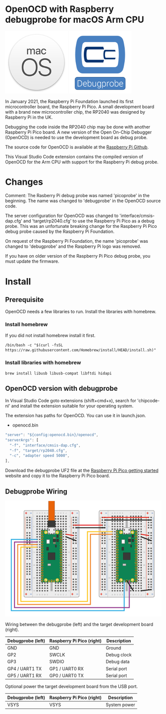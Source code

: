 # OpenOCD with Raspberry debugprobe for macOS Arm CPU 

<div>
<img src="https://raw.githubusercontent.com/chipcode-nl/debugprobe-mac-arm/master/images/macOS.png" alt="macOS" width="40%">
<img src="https://raw.githubusercontent.com/chipcode-nl/debugprobe-mac-arm/master/images/Raspberry_Debugprobe_512.png" alt="Raspberry Debugprobe" width="40%">
</div>

In January 2021, the Raspberry Pi Foundation launched its first microcontroller
board, the Raspberry Pi Pico. A small development board with a brand new 
microcontroller chip, the RP2040 was designed by Raspberry Pi in the UK. 

Debugging the code inside the RP2040 chip may be done with another Raspberry Pi 
Pico board. A new version of the Open On-Chip Debugger (OpenOCD) is needed to use 
the development board as debug probe. 

The source code for OpenOCD is available at the 
[Raspberry Pi Github](https://github.com/raspberrypi/openocd).

This Visual Studio Code extension contains the compiled version of OpenOCD for 
the Arm CPU with support for the Raspberry Pi debug probe.

# Changes
Comment: The Rasberry Pi debug probe was named 'picoprobe' in the beginning.
The name was changed to 'debugprobe' in the OpenOCD source code.

The server configuration for OpenOCD was changed to 'interface/cmsis-dap.cfg' and
'target/rp2040.cfg' to use the Raspberry Pi Pico as a debug probe. This was an unfortunate
breaking change for the Raspberry Pi Pico debug probe caused by the Raspberry Pi Foundation.

On request of the Raspberry Pi Foundation, the name 'picoprobe' was changed to 'debugprobe' and
the Raspberry Pi logo was removed.

If you have on older version of the Raspberry Pi Pico debug probe, you must update the firmware.

# Install

## Prerequisite
OpenOCD needs a few libraries to run. Install the libraries with homebrew.

### Install homebrew
If you did not install homebrew install it first. 
```console
/bin/bash -c "$(curl -fsSL https://raw.githubusercontent.com/Homebrew/install/HEAD/install.sh)"
```

### Install libraries with homebrew 
```console
brew install libusb libusb-compat libftdi hidapi
```

## OpenOCD version with debugprobe
In Visual Studio Code goto extensions (shift+cmd+x), search for 'chipcode-nl' and install the extension suitable for your operating system.

The extension has paths for OpenOCD. You can use it in launch.json.

- openocd.bin

```javascript
"server": "${config:openocd.bin}/openocd",
"serverArgs": [
  "-f", "interface/cmsis-dap.cfg",
  "-f", "target/rp2040.cfg",
  "-c", "adapter speed 5000",
],
```


Download the debugprobe UF2 file at the
[Raspberry Pi Pico getting started](https://www.raspberrypi.org/documentation/pico/getting-started/) website 
and copy it to the Raspberry Pi Pico board.

## Debugprobe Wiring
<img src="https://raw.githubusercontent.com/chipcode-nl/debugprobe-mac-arm/master/images/Raspberry_Debugprobe_wiring_512.png" alt="Raspberry Debugprobe wiring">

Wiring between the debugprobe (left) and the target development board (right).

| Debugprobe (left) | Raspberry Pi Pico (right) | Description  |
|-------------------|---------------------------|--------------|
| GND               | GND                       | Ground       |
| GP2               | SWCLK                     | Debug clock  |
| GP3               | SWDIO                     | Debug data   |
| GP4 / UART1 TX    | GP1 / UART0 RX            | Serial port  |
| GP5 / UART1 RX    | GP0 / UART0 TX            | Serial port  |

Optional power the target development board from the USB port.

| Debugprobe (left) | Raspberry Pi Pico (right) | Description  |
|-------------------|---------------------------|--------------|
| VSYS              | VSYS                      | System power |
